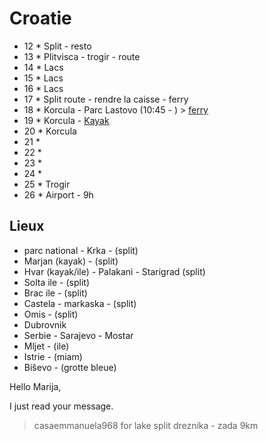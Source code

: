 # Croatie
* 12 * Split - resto
* 13 * Plitvisca - trogir - route 
* 14 * Lacs
* 15 * Lacs
* 16 * Lacs
* 17 * Split route - rendre la caisse - ferry
* 18 * Korcula - Parc Lastovo (10:45 - ) > [ferry](http://www.korculainfo.com/ferries/ferry-catamaran-dubrovnik-sipan-mljet-korcula-lastovo/)
* 19 * Korcula - [Kayak](https://www.facebook.com/Rent-a-kayak-tri-yak-or-boat-Korcula-796960290400008/)
* 20 * Korcula
* 21 * 
* 22 *
* 23 *
* 24 *
* 25 * Trogir
* 26 * Airport - 9h


## Lieux
- parc national - Krka - (split)
- Marjan (kayak) - (split)
- Hvar (kayak/ile) - Palakani - Starigrad (split)
- Solta ile - (split)
- Brac ile - (split)
- Castela - markaska - (split)
- Omis - (split)
- Dubrovnik
- Serbie - Sarajevo - Mostar
- Mljet - (ile)
- Istrie - (miam)
- Biševo - (grotte bleue)


Hello Marija,

I just read your message.
> casaemmanuela968 for lake split dreznika - zada 
9km
